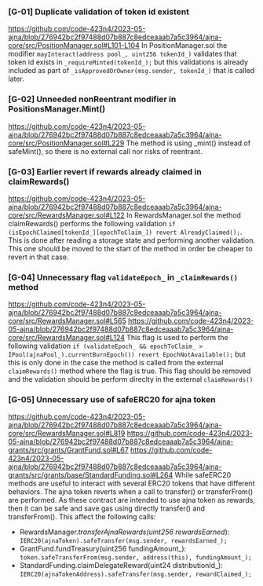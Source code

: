 ### [G-01] Duplicate validation of token id existent
https://github.com/code-423n4/2023-05-ajna/blob/276942bc2f97488d07b887c8edceaaab7a5c3964/ajna-core/src/PositionManager.sol#L101-L104
In PositionManager.sol the modifier `mayInteract(address pool_, uint256 tokenId_)` validates that token id exists in `_requireMinted(tokenId_);` but this validations is already included as part of `_isApprovedOrOwner(msg.sender, tokenId_)` that is called later.

### [G-02] Unneeded nonReentrant modifier in PositionsManager.Mint()
https://github.com/code-423n4/2023-05-ajna/blob/276942bc2f97488d07b887c8edceaaab7a5c3964/ajna-core/src/PositionManager.sol#L229
The method is using _mint() instead of safeMint(), so there is no external call nor risks of reentrant.

### [G-03] Earlier revert if rewards already claimed in claimRewards()
https://github.com/code-423n4/2023-05-ajna/blob/276942bc2f97488d07b887c8edceaaab7a5c3964/ajna-core/src/RewardsManager.sol#L122
In RewardsManager.sol the method claimRewards() performs the following validation `if (isEpochClaimed[tokenId_][epochToClaim_]) revert AlreadyClaimed();`. This is done after reading a storage state and performing another validation. This one should be moved to the start of the method in order be cheaper to revert in that case.

### [G-04] Unnecessary flag `validateEpoch_` in `_claimRewards()` method
https://github.com/code-423n4/2023-05-ajna/blob/276942bc2f97488d07b887c8edceaaab7a5c3964/ajna-core/src/RewardsManager.sol#L565
https://github.com/code-423n4/2023-05-ajna/blob/276942bc2f97488d07b887c8edceaaab7a5c3964/ajna-core/src/RewardsManager.sol#L124
This flag is used to perform the following validation `if (validateEpoch_ && epochToClaim_ > IPool(ajnaPool_).currentBurnEpoch()) revert EpochNotAvailable();` but this is only done in the case the method is called from the external `claimRewards()` method where the flag is true. This flag should be removed and the validation should be perform direclty in the external `claimRewards()`

### [G-05] Unnecessary use of safeERC20 for ajna token
https://github.com/code-423n4/2023-05-ajna/blob/276942bc2f97488d07b887c8edceaaab7a5c3964/ajna-core/src/RewardsManager.sol#L819
https://github.com/code-423n4/2023-05-ajna/blob/276942bc2f97488d07b887c8edceaaab7a5c3964/ajna-grants/src/grants/GrantFund.sol#L67
https://github.com/code-423n4/2023-05-ajna/blob/276942bc2f97488d07b887c8edceaaab7a5c3964/ajna-grants/src/grants/base/StandardFunding.sol#L264
While safeERC20 methods are useful to interact with several ERC20 tokens that have different behaviors. The ajna token reverts when a call to transfer() or transferFrom() are performed. As these contract are intended to use ajna token as rewards, then it can be safe and save gas using directly transfer() and transferFrom().
This affect the following calls:
- RewardsManager._transferAjnaRewards(uint256 rewardsEarned_): `IERC20(ajnaToken).safeTransfer(msg.sender, rewardsEarned_);`
- GrantFund.fundTreasury(uint256 fundingAmount_): `token.safeTransferFrom(msg.sender, address(this), fundingAmount_);`
- StandardFunding.claimDelegateReward(uint24 distributionId_): `IERC20(ajnaTokenAddress).safeTransfer(msg.sender, rewardClaimed_);`
